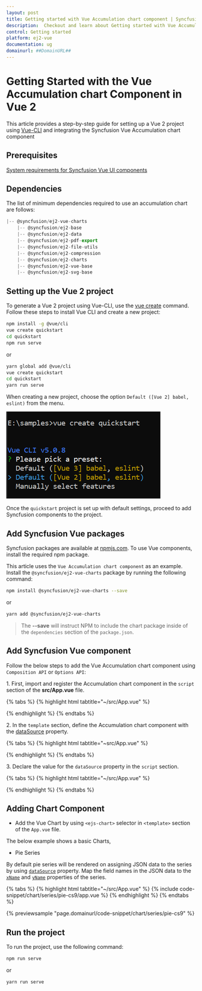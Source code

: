 ```yaml
---
layout: post
title: Getting started with Vue Accumulation chart component | Syncfusion
description:  Checkout and learn about Getting started with Vue Accumulation chart component of Syncfusion Essential JS 2 and more details.
control: Getting started 
platform: ej2-vue
documentation: ug
domainurl: ##DomainURL##
---
```


# Getting Started with the Vue Accumulation chart Component in Vue 2

This article provides a step-by-step guide for setting up a Vue 2 project using [Vue-CLI](https://cli.vuejs.org/) and integrating the Syncfusion Vue Accumulation chart component

## Prerequisites

[System requirements for Syncfusion Vue UI components](https://ej2.syncfusion.com/vue/documentation/system-requirements)

## Dependencies

The list of minimum dependencies required to use an accumulation chart are follows:

```javascript
|-- @syncfusion/ej2-vue-charts
    |-- @syncfusion/ej2-base
    |-- @syncfusion/ej2-data
    |-- @syncfusion/ej2-pdf-export
    |-- @syncfusion/ej2-file-utils
    |-- @syncfusion/ej2-compression
    |-- @syncfusion/ej2-charts
    |-- @syncfusion/ej2-vue-base
    |-- @syncfusion/ej2-svg-base
```

## Setting up the Vue 2 project

To generate a Vue 2 project using Vue-CLI, use the [vue create](https://cli.vuejs.org/#getting-started) command. Follow these steps to install Vue CLI and create a new project:

```bash
npm install -g @vue/cli
vue create quickstart
cd quickstart
npm run serve
```

or

```bash
yarn global add @vue/cli
vue create quickstart
cd quickstart
yarn run serve
```

When creating a new project, choose the option `Default ([Vue 2] babel, eslint)` from the menu.

![Vue 2 project](../appearance/images/vue2-terminal.png)

Once the `quickstart` project is set up with default settings, proceed to add Syncfusion components to the project.

## Add Syncfusion Vue packages

Syncfusion packages are available at [npmjs.com](https://www.npmjs.com/search?q=ej2-vue). To use Vue components, install the required npm package.

This article uses the `Vue Accumulation chart component` as an example. Install the `@syncfusion/ej2-vue-charts` package by running the following command:

```bash
npm install @syncfusion/ej2-vue-charts --save
```
or

```bash
yarn add @syncfusion/ej2-vue-charts
```

> The **--save** will instruct NPM to include the chart package inside of the `dependencies` section of the `package.json`.

## Add Syncfusion Vue component

Follow the below steps to add the Vue Accumulation chart component using `Composition API` or `Options API`:

1\. First, import and register the Accumulation chart component in the `script` section of the **src/App.vue** file.

{% tabs %}
{% highlight html tabtitle="~/src/App.vue" %}

<script>
import { AccumulationChartComponent, AccumulationSeriesCollectionDirective, AccumulationSeriesDirective, PieSeries } from "@syncfusion/ej2-vue-charts";
export default {
  components: {
    'ejs-accumulationchart': AccumulationChartComponent,
    'e-accumulation-series-collection': AccumulationSeriesCollectionDirective,
    'e-accumulation-series': AccumulationSeriesDirective
  }
}
</script>

{% endhighlight %}
{% endtabs %}

2\. In the `template` section, define the Accumulation chart component with the [dataSource](https://ej2.syncfusion.com/vue/documentation/api/accumulation-chart#datasource) property.

{% tabs %}
{% highlight html tabtitle="~src/App.vue" %}

<template>
    <div id="app">
         <ejs-accumulationchart id="container">
            <e-accumulation-series-collection>
                <e-accumulation-series :dataSource='seriesData' xName='x' yName='y'> </e-accumulation-series>
            </e-accumulation-series-collection>
        </ejs-accumulationchart>
    </div>
</template>

{% endhighlight %}
{% endtabs %}

3\. Declare the value for the `dataSource` property in the `script` section.

{% tabs %}
{% highlight html tabtitle="~/src/App.vue" %}

<script>
data() {
  return {
    seriesData: data
  };
}
</script>

{% endhighlight %}
{% endtabs %}

## Adding Chart Component

* Add the Vue Chart by using `<ejs-chart>` selector in `<template>` section of the `App.vue` file.

The below example shows a basic Charts,

* Pie Series

By default pie series will be rendered on assigning JSON data to the series by using [`dataSource`](https://ej2.syncfusion.com/vue/documentation/api/accumulation-chart/accumulationSeries/#datasource) property. Map the field names in the JSON data to the [`xName`](https://ej2.syncfusion.com/vue/documentation/api/accumulation-chart/accumulationSeries/#xname) and [`yName`](https://ej2.syncfusion.com/vue/documentation/api/accumulation-chart/accumulationSeries/#yname) properties of the series.

{% tabs %}
{% highlight html tabtitle="~/src/App.vue" %}
{% include code-snippet/chart/series/pie-cs9/app.vue %}
{% endhighlight %}
{% endtabs %}
        
{% previewsample "page.domainurl/code-snippet/chart/series/pie-cs9" %}

## Run the project

To run the project, use the following command:

```bash
npm run serve
```

or

```bash
yarn run serve
```